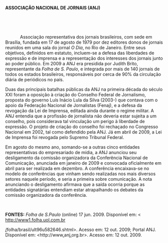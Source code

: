 **ASSOCIAÇÃO NACIONAL DE JORNAIS (ANJ)**

 

 

            Associação representativa dos jornais brasileiros, com sede
em Brasília, fundada em 17 de agosto de 1979 por dez editores donos de
jornais reunidos em uma sala do jornal *O Dia*, no Rio de Janeiro. Entre
seus objetivos, definidos em estatuto, incluem-se a defesa das
liberdades de expressão e de imprensa e a representação dos interesses
dos jornais junto ao poder público. Em 2009 a ANJ era presidida por
Judith Brito, representante da *Folha de S. Paulo*, e integrada por mais
de 140 jornais de todos os estados brasileiros, responsáveis por cerca
de 90% da circulação diária de periódicos no país.

Duas das principais batalhas públicas da ANJ na primeira década do
século XXI foram a oposição à criação do Conselho Federal de Jornalismo,
proposta do governo Luís Inácio Lula da Silva (2003-) que contava com o
apoio da Federação Nacional de Jornalistas (Fenaj), e a defesa da
revogação da Lei de Imprensa, editada ainda durante o regime militar. A
ANJ entendia que a profissão de jornalista não deveria estar sujeita a
um conselho, pois considerava tal vinculação um perigo à liberdade de
expressão. O projeto de criação do conselho foi rechaçado no Congresso
Nacional em 2002, tal como defendido pela ANJ. Já em abril de 2009, a
Lei de Imprensa foi revogada pelo Supremo Tribunal Federal.

Em agosto do mesmo ano, somando-se a outras cinco entidades
representativas do empresariado de mídia, a ANJ anunciou seu
desligamento da comissão organizadora da Conferência Nacional de
Comunicação, anunciada em janeiro de 2009 e convocada oficialmente em
abril para ser realizada em dezembro. A conferência encaixava-se no
modelo de conferências que vinham sendo realizadas nos mais diversos
setores naquele período, e seria a primeira sobre comunicação. A nota
anunciando o desligamento afirmava que a saída ocorria porque as
entidades signatárias entendiam estar atrapalhando os debates da
comissão organizadora da conferência.

 

**FONTES:** *Folha de S.Paulo* (online) 17 jun. 2009. Disponível em: \<
http://www1.folha.uol.com.br

[/](http://www1.folha.uol.com.br/)folha/brasil/ult96u582646.shtml\>.
Acesso em: 12 out. 2009; Portal ANJ. Disponível em:
\<http://www[.](http://www.anj/)anj[.](http://www.anj.org.br/)org.br\>.
Acesso em: 12 out. 2009.
